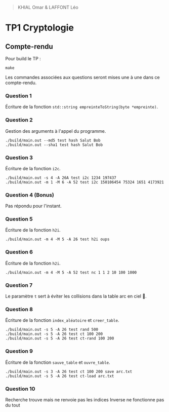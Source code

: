 > KHIAL Omar & LAFFONT Léo

# TP1 Cryptologie

## Compte-rendu

Pour build le TP :
```
make
```
Les commandes associées aux questions seront mises une à une dans ce compte-rendu.

### Question 1

Écriture de la fonction `std::string empreinteToString(byte *empreinte)`.

### Question 2

Gestion des arguments à l'appel du programme.
```
./build/main.out --md5 test hash Salut Bob
./build/main.out --sha1 test hash Salut Bob
```

### Question 3

Écriture de la fonction `i2c`.
```
./build/main.out -s 4 -A 26A test i2c 1234 197437
./build/main.out -m 1 -M 6 -A 52 test i2c 150106454 75324 1651 4173921
```

### Question 4 (Bonus)

Pas répondu pour l'instant.

### Question 5

Écriture de la fonction `h2i`.
```
./build/main.out -m 4 -M 5 -A 26 test h2i oups
```

### Question 6

Écriture de la fonction `h2i`.
```
./build/main.out -m 4 -M 5 -A 52 test nc 1 1 2 10 100 1000
```

### Question 7 

Le paramètre `t` sert à éviter les collisions dans la table arc en ciel 🌈.

### Question 8 

Écriture de la fonction `index_aléatoire` et `creer_table`.
```
./build/main.out -s 5 -A 26 test rand 500
./build/main.out -s 5 -A 26 test ct 100 200
./build/main.out -s 5 -A 26 test ct-rand 100 200
```

### Question 9

Écriture de la fonction `sauve_table` et `ouvre_table`.
```
./build/main.out -s 3 -A 26 test ct 100 200 save arc.txt
./build/main.out -s 5 -A 26 test ct-load arc.txt
```

### Question 10

Recherche trouve mais ne renvoie pas les indices 
Inverse ne fonctionne pas du tout